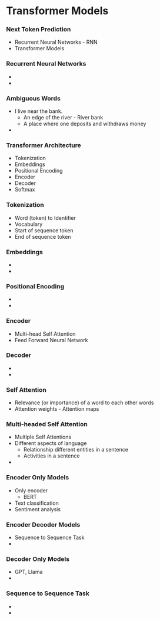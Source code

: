 # Transformer Models

### Next Token Prediction
- Recurrent Neural Networks - RNN
- Transformer Models

### Recurrent Neural Networks
-
-

### Ambiguous Words
- I live near the bank.
  - An edge of the river - River bank
  - A place where one deposits and withdraws money 
-

### Transformer Architecture
- Tokenization
- Embeddings
- Positional Encoding
- Encoder
- Decoder
- Softmax 

### Tokenization
- Word (token) to Identifier
- Vocabulary
- Start of sequence token
- End of sequence token

### Embeddings
- 
-

### Positional Encoding
-
-

### Encoder
- Multi-head Self Attention
- Feed Forward Neural Network 

### Decoder
-
-

### Self Attention
- Relevance (or importance) of a word to each other words
- Attention weights - Attention maps

### Multi-headed Self Attention
- Multiple Self Attentions
- Different aspects of language
  - Relationship different entities in a sentence
  - Activities in a sentence 
-

### Encoder Only Models
- Only encoder
  - BERT
- Text classification
- Sentiment analysis

### Encoder Decoder Models
- Sequence to Sequence Task
-

### Decoder Only Models
- GPT, Llama
-

### Sequence to Sequence Task
-
-
